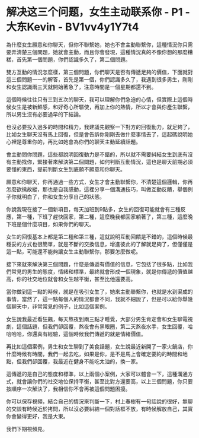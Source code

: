 # 解决这三个问题，女生主动联系你 - P1 - 大东Kevin - BV1vv4y1Y7t4

為什麼女生願意和你聊天，但你不聯繫她，她也不會主動聯繫你，這種情況你只需要弄清楚三個問題，她就會主動，而且你會發現，這種情況真的不像你想的那麼糟糕，首先第一個問題，你們認識多久了，第二個問題。

雙方互動的情況怎麼樣，第三個問題，你們聊天是否有傳遞足夠的價值，下面就對這三個問題一一的解答，首先是第一個，你們認識多久了，我遇到很多男生，剛剛和女生認識兩三天就開始著急了，注意時間是一個星期都還不到。

這個時候往往只有三到五次的聊天，我可以理解你們急迫的心情，但實際上這個時候女生是被新鮮感，和好奇心所驅使，再加上你的熱情，所以才會與你產生聯繫，所以男生沒有必要過早的下結論。

也沒必要投入過多的時間和精力，我建議先觀察一下對方的回復動力，就足夠了，比如女生聊天沒有馬上回復，但是會告訴你剛剛去做什麼事情去了，這起碼說明她心裡是尊重你的，再比如她會為你們的聊天主動延續話題。

會主動問你問題，這些都說明回復動力是不錯的，所以就不需要糾結女生到底有沒有主動找你，緊接著來解決第二個問題，如何判斷互動情況，這也是聊天前期必須要懂的東西，提前判斷女生到底願不願意和你聊天。

願意和你聊天，你再通過一些方式，女生才會主動聯繫你，不清楚這個邏輯，你再怎麼欲擒故縱，那也是自我感動，這裡分享一個溝通技巧，叫做互動反饋，舉個例子你就明白了，你和女生分享自己的狀態。

你說我現在接了一個新項目，每天加班到9點多，女生的回復可能就會有三種反應，第一種，下班了趕快回家，第二種，這麼晚我都回家躺著了，第三種，這麼晚下班是個什麼項目，如果你們的聊天。

女生的回復基本上都是第二種和第三種，這就說明互動回饋是不錯的，這個時候最穩妥的方式也很簡單，就是不斷的交換信息，增進彼此的了解就足夠了，但僅僅是這一點，可能還不能夠讓女生主動聯繫你，那要怎麼做呢。

接下來就來解決第三個問題，什麼是傳遞有價值的信息，它包括了很多點，比如我們常見的男生的態度，情緒和標準，最終就會形成一個現象，就是你傳遞的價值越高，你的社交地位就會和女生越平衡，甚至比他還要高。

當你做到這一點的時候，就是在吸引女生了，她來主動聯繫你，也就是水到渠成的事情，當然了，這一點每個人的情況都會不同，我就不細說了，但是可以給你舉幾個聊天中，非常常見的例子，比如這個案例。

女生說我最近看狂飆，每天熬夜到兩三點才睡覺，大部分男生肯定會和女生聊電視劇，這個話題，但我們卻回覆，熬夜會有黑眼圈，第二天熬夜水手，女生回覆，哈哈哈哈，你還真有經驗，這個時候我們傳遞的就是情緒價值。

再比如這個案例，男生和女生聊到了美食話題，女生說最近新開了一家火鍋店，你什麼時候有時間，我們一起去吃，如果是你，是不是馬上會確定要約的時間和地點，但我們卻回覆，我最近在健身不能吃太油的，換一家。

這傳遞的是自己的態度和標準，以上兩個小案例，大家可以體會一下，這種溝通方式，就會讓你們的社交地位保持平衡，甚至比對方還要高，以上三個問題，你只要按順序一次解決了，我相信你不會再被這個問題困擾。

你可以保存視頻，結合自己的情況來判斷一下，村上春樹有一句話說的很好，無聊的交談有時候近於拷問，所以沒必要糾結一個對話框不放，有時候解放自己，其實你會變得更好，我是大東。

我們下期視頻見。